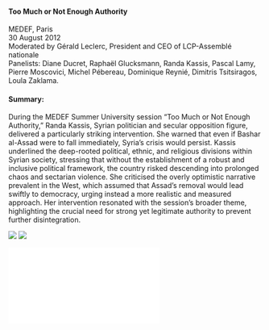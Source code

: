 <h4>Too Much or Not Enough Authority</h4>

MEDEF, Paris<br>
30 August 2012<br>
Moderated by Gérald Leclerc, President and CEO of LCP-Assemblé nationale<br>
Panelists: Diane Ducret, Raphaël Glucksmann, Randa Kassis, Pascal Lamy, Pierre Moscovici, Michel Pébereau, Dominique Reynié, Dimitris Tsitsiragos, Loula Zaklama.

	
<h4>Summary:</h4>	

During the MEDEF Summer University session “Too Much or Not Enough Authority,” Randa Kassis, Syrian politician and secular opposition figure, delivered a particularly striking intervention. She warned that even if Bashar al-Assad were to fall immediately, Syria’s crisis would persist. Kassis underlined the deep-rooted political, ethnic, and religious divisions within Syrian society, stressing that without the establishment of a robust and inclusive political framework, the country risked descending into prolonged chaos and sectarian violence. She criticised the overly optimistic narrative prevalent in the West, which assumed that Assad’s removal would lead swiftly to democracy, urging instead a more realistic and measured approach. Her intervention resonated with the session’s broader theme, highlighting the crucial need for strong yet legitimate authority to prevent further disintegration.

![](153.JPG)
![](154.jpg)

![](155.pdf)
<p></p>


